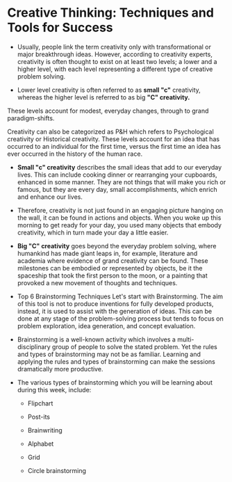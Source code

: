 # Creative Thinking: Techniques and Tools for Success

* Usually, people link the term creativity only with transformational or major breakthrough ideas. However, according to creativity experts, creativity is often thought to exist on at least two levels; a lower and a higher level, with each level representing a different type of creative problem solving.

* Lower level creativity is often referred to as **small "c"** creativity, whereas the higher level is referred to as big **"C" creativity.**

These levels account for modest, everyday changes, through to grand paradigm-shifts.

Creativity can also be categorized as P&H which refers to Psychological creativity or Historical creativity. These levels account for an idea that has occurred to an individual for the first time, versus the first time an idea has ever occurred in the history of the human race.

* **Small "c" creativity** describes the small ideas that add to our everyday lives. This can include cooking dinner or rearranging your cupboards, enhanced in some manner. They are not things that will make you rich or famous, but they are every day, small accomplishments, which enrich and enhance our lives. 

* Therefore, creativity is not just found in an engaging picture hanging on the wall, it can be found in actions and objects. When you woke up this morning to get ready for your day, you used many objects that embody creativity, which in turn made your day a little easier.

* **Big "C" creativity** goes beyond the everyday problem solving, where humankind has made giant leaps in, for example, literature and academia where evidence of grand creativity can be found. These milestones can be embodied or represented by objects, be it the spaceship that took the first person to the moon, or a painting that provoked a new movement of thoughts and techniques.

* Top 6 Brainstorming Techniques
Let's start with Brainstorming. The aim of this tool is not to produce inventions for fully developed products, instead, it is used to assist with the generation of ideas. This can be done at any stage of the problem-solving process but tends to focus on problem exploration, idea generation, and concept evaluation.

* Brainstorming is a well-known activity which involves a multi-disciplinary group of people to solve the stated problem. Yet the rules and types of brainstorming may not be as familiar. Learning and applying the rules and types of brainstorming can make the sessions dramatically more productive.

* The various types of brainstorming which you will be learning about during this week, include:

	* Flipchart

	* Post-its

	* Brainwriting

	* Alphabet

	* Grid

	*  Circle brainstorming

    

